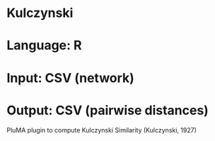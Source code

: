 # Kulczynski
# Language: R
# Input: CSV (network)
# Output: CSV (pairwise distances)
PluMA plugin to compute Kulczynski Similarity (Kulczynski, 1927)
